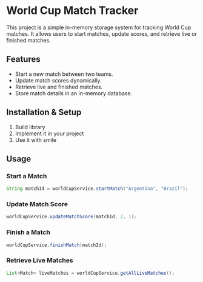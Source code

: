 # World Cup Match Tracker

This project is a simple in-memory storage system for tracking World Cup matches. It allows users to start matches, update scores, and retrieve live or finished matches.

## Features

- Start a new match between two teams.
- Update match scores dynamically.
- Retrieve live and finished matches.
- Store match details in an in-memory database.

## Installation & Setup

1. Build library
2. Implement it in your project
3. Use it with smile

## Usage

### Start a Match
```java
String matchId = worldCupService.startMatch("Argentina", "Brazil");
```

### Update Match Score
```java
worldCupService.updateMatchScore(matchId, 2, 1);
```

### Finish a Match
```java
worldCupService.finishMatch(matchId);
```

### Retrieve Live Matches
```java
List<Match> liveMatches = worldCupService.getAllLiveMatches();
```
